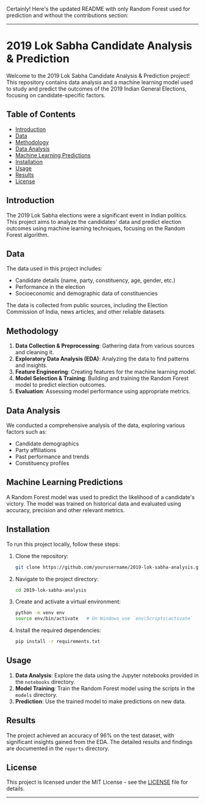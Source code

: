 Certainly! Here's the updated README with only Random Forest used for prediction and without the contributions section:

---

# 2019 Lok Sabha Candidate Analysis & Prediction

Welcome to the 2019 Lok Sabha Candidate Analysis & Prediction project! This repository contains data analysis and a machine learning model used to study and predict the outcomes of the 2019 Indian General Elections, focusing on candidate-specific factors.

## Table of Contents

- [Introduction](#introduction)
- [Data](#data)
- [Methodology](#methodology)
- [Data Analysis](#data-analysis)
- [Machine Learning Predictions](#machine-learning-predictions)
- [Installation](#installation)
- [Usage](#usage)
- [Results](#results)
- [License](#license)

## Introduction

The 2019 Lok Sabha elections were a significant event in Indian politics. This project aims to analyze the candidates' data and predict election outcomes using machine learning techniques, focusing on the Random Forest algorithm.

## Data

The data used in this project includes:

- Candidate details (name, party, constituency, age, gender, etc.)
- Performance in the election
- Socioeconomic and demographic data of constituencies

The data is collected from public sources, including the Election Commission of India, news articles, and other reliable datasets.

## Methodology

1. **Data Collection & Preprocessing**: Gathering data from various sources and cleaning it.
2. **Exploratory Data Analysis (EDA)**: Analyzing the data to find patterns and insights.
3. **Feature Engineering**: Creating features for the machine learning model.
4. **Model Selection & Training**: Building and training the Random Forest model to predict election outcomes.
5. **Evaluation**: Assessing model performance using appropriate metrics.

## Data Analysis

We conducted a comprehensive analysis of the data, exploring various factors such as:

- Candidate demographics
- Party affiliations
- Past performance and trends
- Constituency profiles

## Machine Learning Predictions

A Random Forest model was used to predict the likelihood of a candidate's victory. The model was trained on historical data and evaluated using accuracy, precision and other relevant metrics.

## Installation

To run this project locally, follow these steps:

1. Clone the repository:
   ```bash
   git clone https://github.com/yourusername/2019-lok-sabha-analysis.git
   ```
2. Navigate to the project directory:
   ```bash
   cd 2019-lok-sabha-analysis
   ```
3. Create and activate a virtual environment:
   ```bash
   python -m venv env
   source env/bin/activate   # On Windows use `env\Scripts\activate`
   ```
4. Install the required dependencies:
   ```bash
   pip install -r requirements.txt
   ```

## Usage

1. **Data Analysis**: Explore the data using the Jupyter notebooks provided in the `notebooks` directory.
2. **Model Training**: Train the Random Forest model using the scripts in the `models` directory.
3. **Prediction**: Use the trained model to make predictions on new data.

## Results

The project achieved an accuracy of 96% on the test dataset, with significant insights gained from the EDA. The detailed results and findings are documented in the `reports` directory.

## License

This project is licensed under the MIT License - see the [LICENSE](LICENSE) file for details.

---
